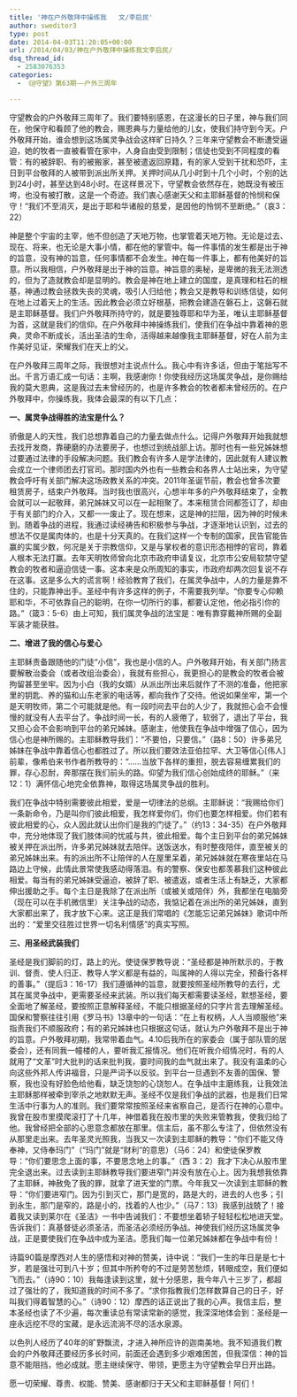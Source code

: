 ```yaml
---
title: '神在户外敬拜中操练我   文/李启民'
author: sweditor3
type: post
date: 2014-04-03T11:20:05+00:00
url: /2014/04/03/神在户外敬拜中操练我文李启民/
dsq_thread_id:
  - 2583076353
categories:
  - 《@守望》第63期——户外三周年

---
```

守望教会的户外敬拜三周年了。我们要特别感恩，在这漫长的日子里，神与我们同在，他保守和看顾了他的教会，赐恩典与力量给他的儿女，使我们持守到今天。户外敬拜开始，谁会想到这场属灵争战会这样旷日持久？三年来守望教会不断遭受逼迫，她的牧者一直被看管在家中，人身自由受到限制；信徒也受到不同程度的看管：有的被辞职、有的被搬家，甚至被遣返回原籍，有的家人受到干扰和恐吓，主日到平台敬拜的人被带到派出所关押。关押时间从几小时到十几个小时，个别的达到24小时，甚至达到48小时。在这样景况下，守望教会依然存在，她既没有被压垮，也没有被打散，这是一个奇迹。我们衷心感谢天父和主耶稣基督的怜悯和保守！“我们不至消灭，是出于耶和华诸般的慈爱，是因他的怜悯不至断绝。”（哀3：22）

神是整个宇宙的主宰，他不但创造了天地万物，也掌管着天地万物。无论是过去、现在、将来，也无论是大事小情，都在他的掌管中。每一件事情的发生都是出于神的旨意，没有神的旨意，任何事情都不会发生。神在每一件事上，都有他美好的旨意。所以我相信，户外敬拜是出于神的旨意。神旨意的奥秘，是卑微的我无法测透的，但为了造就教会却是显明的。教会是神在地上建立的国度，是真理和柱石的根基，神通过教会拯救失丧的灵魂，吸引人归给他；教会又是教导和训练信徒，如何在地上过着天上的生活。因此教会必须立好根基，把教会建造在磐石上，这磐石就是主耶稣基督。我们户外敬拜所持守的，就是要独尊耶和华为圣，唯认主耶稣基督为首，这就是我们的信仰。在户外敬拜中神操练我们，使我们在争战中靠着神的恩典，灵命不断成长，活出圣洁的生命，活得越来越像我主耶稣基督，好在人前为主作美好见证，荣耀我们在天上的父。

在户外敬拜三周年之际，我很想对主说点什么。我心中有许多话，但由于笔拙写不出。千言万语汇成一句话：主啊，我感谢你！你使我经历这场属灵争战，是你赐给我的莫大恩典，这是我过去未曾经历的，也是许多教会的牧者都未曾经历的。在户外敬拜中，你操练我，我体会最深的有以下几点：

**一、属灵争战得胜的法宝是什么？**

骄傲是人的天性，我们总想靠着自己的力量去做点什么。记得户外敬拜开始我就想去找开发商，靠硬磨的办法要房子，也想过到统战部上访。那时也有一些兄姊妹想过要通过法律的手段解决问题。我们教会有许多人是学法律的，因此就有人建议教会成立一个律师团去打官司。那时国内外也有一些教会和各界人士站出来，为守望教会呼吁有关部门解决这场政教关系的冲突。2011年圣诞节前，教会也曾多次要租赁房子，结束户外敬拜。当时我也很高兴，心想半年多的户外敬拜结束了，全教会就可以一起敬拜，弟兄姊妹又可以在一起相聚了。本来租赁合同都签订了，却由于有关部门的介入，又都一一废止了。现在想来，这是神的拦阻，因为神的时候未到。随着争战的进程，我通过读经祷告和积极参与争战，才逐渐地认识到，过去的想法不仅是属肉体的，也是十分天真的。在我们这样一个专制的国家，民告官能告赢的实属少数，何况是关于宗教信仰，又是与掌权者的意识形态相悖的官司，靠着人根本无法打赢。去年天明牧师曾向北京市政府申请复议，北京市公安局软禁守望教会的牧者和逼迫信徒一事。这本来是众所周知的事实，市政府却两次回复说不存在这事。这是多么大的谎言啊！经验教育了我们，在属灵争战中，人的力量是靠不住的，只能靠神出手。圣经中有许多这样的例子，不需要我列举。“你要专心仰赖耶和华，不可依靠自己的聪明，在你一切所行的事，都要认定他，他必指引你的路。”（箴3：5-6）由上可知，我们属灵争战的法宝是：唯有靠穿戴神所赐的全副军装才能获胜。

**二、增进了我的信心与爱心**

主耶稣责备跟随他的门徒“小信”，我也是小信的人。户外敬拜开始，有关部门扬言要解散治委会（或者改组治委会），我就有些担心，我更担心的是教会的牧者会被拘留甚至坐牢。因为小白（我的女婿）从派出所出来后就作了不测的准备，他把家里的钥匙、养的猫和山东老家的电话等，都向我作了交待。他说如果坐牢，第一个是天明牧师，第二个可能就是他。有一段时间去平台的人少了，我就担心会不会慢慢的就没有人去平台了。争战时间一长，有的人疲倦了，软弱了，退出了平台，我又担心会不会影响到平台的弟兄姊妹。感谢主，他使我在争战中增强了信心，因为信心也是神所赐的。主耶稣教导我们：“不要怕，只要信。”（路8：50）许多弟兄姊妹在争战中靠着信心也都胜过了。所以我们要效法亚伯拉罕、大卫等信心[伟人]前辈，像希伯来书作者所教导的：“……当放下各样的重担，脱去容易缠累我们的罪，存心忍耐，奔那摆在我们前头的路。仰望为我们信心创始成终的耶稣。”（来12：1）满怀信心地完全依靠神，取得这场属灵争战的胜利。

我们在争战中特别需要彼此相爱，爱是一切律法的总纲。主耶稣说：“我赐给你们一条新命令，乃是叫你们彼此相爱，我怎样爱你们，你们也要怎样相爱。你们若有彼此相爱的心，众人因此就认出你们是我的门徒了。”（约13：34-35）在户外敬拜中，充分地体现了我们肢体间的忧戚与共，彼此相爱。每个主日到平台的弟兄姊妹被关押在派出所，许多弟兄姊妹就去陪伴。送饭送水，有时整夜陪伴，直至被关的弟兄姊妹出来。有的派出所不让陪伴的人在屋里呆着，弟兄姊妹就在寒夜里站在马路边上守候，此情此景常使我感动得落泪。有的警察、保安也都羡慕我们这种彼此相爱。每当有的弟兄姊妹受逼迫，被辞了职、被遣返，或者生活上有缺乏，大家都伸出援助之手。每个主日是我除了在派出所（或被关或陪伴）外，我都坐在电脑旁（现在可以在手机微信里）关注争战的动态，我惦记着在派出所的弟兄姊妹，直到大家都出来了，我才放下心来。这正是我们常唱的《怎能忘记弟兄姊妹》歌词中所出的：“爱里交往胜过世界一切名利情感”的真实写照。

**三、用圣经武装我们**

圣经是我们脚前的灯，路上的光。使徒保罗教导说：“圣经都是神所默示的，于教训、督责、使人归正、教导人学义都是有益的，叫属神的人得以完全，预备行各样的善事。”（提后3：16-17）我们遵循神的旨意，就要按照圣经所教导的去行，尤其在属灵争战中，更需要圣经来武装。所以我们每天都需要读圣经，默想圣经，要全面地了解圣经，要按照正意解释圣经，不能只根据圣经的只字片言去理解圣经。国保和警察往往引用《罗马书》13章中的一句话：“在上有权柄，人人当顺服他”来指责我们不顺服政府；有的弟兄姊妹也只根据这句话，就认为户外敬拜不是出于神的旨意。户外敬拜初期，我常带着血气。4.10后我所在的家委会（属于部队管的居委会），还有同我一幢楼的人，要听我汇报情况。他们在听我介绍情况时，有的人就用了“文革”时大批判的话来批判我，霎时间我的血气就出来了。我没有温柔的心向这些外邦人传讲福音，只是严词予以反驳。到平台一旦遇到不友善的国保、警察，我也没有好脸色给他看，缺乏饶恕的心饶恕人。在争战中主磨练我，让我效法主耶稣那样被牵到宰杀之地默默无声。圣经不仅是我们争战的武器，也是我们日常生活中行事为人的准则。我们要常常按照圣经来省察自己，是否行在神的心意中。我曾在股市里摸爬滚打了十几年，神借着我在股市里的失败来管教我，使我归给了他。我曾经把全部的心思意念都放在那里。信主后，虽不那么专注了，但依然没有从那里走出来。去年圣灵光照我，当我又一次读到主耶稣的教导：“你们不能又侍奉神，又侍奉玛门”（“玛门”就是“财利”的意思）（马6：24）和使徒保罗教导：“你们要思念上面的事，不要思念地上的事。”（西 3：2）我才下决心从股市里完全退出来。过去读到主耶稣教导我们要进窄门并没有放在心上。因为我想我依靠了主耶稣，神赦免了我的罪，就拿了进天堂的门票。今年我又一次读到主耶稣的教导：“你们要进窄门。因为引到灭亡，那门是宽的，路是大的，进去的人也多；引到永生，那门是窄的，路是小的，找着的人也少。”（马7：13）我感到战兢了！接着我又读到莱尔在《圣洁》一书中告诫我们：不要想坐着轿子轻轻松松地进天堂。告诉我们：真基督徒必须圣洁，而圣洁必须经历争战。神使我们经历这场属灵争战，正是要使我们在争战中成为圣洁。愿我们每一位弟兄姊妹都在争战中有份！

诗篇90篇是摩西对人生的感悟和对神的赞美，诗中说：“我们一生的年日是是七十岁，若是强壮可到八十岁；但其中所矜夸的不过是劳苦愁烦，转眼成空，我们便如飞而去。”（诗90：10）我每逢读到这里，就十分感恩，我今年八十三岁了，都超过了强壮的了，我知道我的时间不多了。“求你指教我们怎样数算自己的日子，好叫我们得着智慧的心。”（诗90：12）摩西的话正说出了我的心声。我信主后，整本圣经也读了不少遍，每次重读总有常读常新的感觉，我深深地体会到：圣经是一座永远挖不尽的宝藏，是永远流淌不尽的活水泉源。

以色列人经历了40年的旷野飘流，才进入神所应许的迦南美地。我不知道我们教会的户外敬拜还要经历多长时间，前面还会遇到多少艰难困苦，但我深信：神的旨意不能阻挡，他必成就。愿主继续保守、带领，更愿主为守望教会早日开出路。

愿一切荣耀、尊贵、权能、赞美、感谢都归于天父和主耶稣基督！阿们！